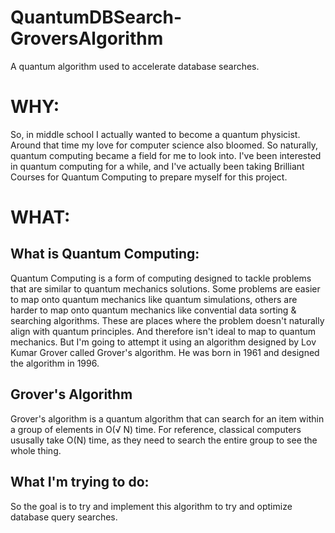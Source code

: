 # QuantumDBSearch-GroversAlgorithm
A quantum algorithm used to accelerate database searches.

# WHY:

So, in middle school I actually wanted to become a quantum physicist. Around that time my love for computer science also bloomed. So naturally, quantum computing became a field for me to look into. I've been interested in quantum computing for a while, and I've actually been taking Brilliant Courses for Quantum Computing to prepare myself for this project.


# WHAT:

## What is Quantum Computing: 

Quantum Computing is a form of computing designed to tackle problems that are similar to quantum mechanics solutions. Some problems are easier to map onto quantum mechanics like quantum simulations, others are harder to map onto quantum mechanics like convential data sorting & searching algorithms. These are places where the problem doesn't naturally align with quantum principles. And therefore isn't ideal to map to quantum mechanics. But I'm going to attempt it using an algorithm designed by Lov Kumar Grover called Grover's algorithm. He was born in 1961 and designed the algorithm in 1996.

## Grover's Algorithm

Grover's algorithm is a quantum algorithm that can search for an item within a group of elements in O(√ N) time. For reference, classical computers ususally take O(N) time, as they need to search the entire group to see the whole thing.

## What I'm trying to do:
So the goal is to try and implement this algorithm to try and optimize database query searches.
